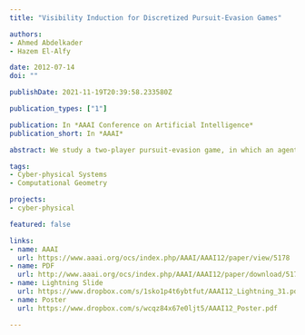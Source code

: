 ```yaml
---
title: "Visibility Induction for Discretized Pursuit-Evasion Games"

authors:
- Ahmed Abdelkader
- Hazem El-Alfy

date: 2012-07-14
doi: ""

publishDate: 2021-11-19T20:39:58.233580Z

publication_types: ["1"]

publication: In *AAAI Conference on Artificial Intelligence*
publication_short: In *AAAI*

abstract: We study a two-player pursuit-evasion game, in which an agent moving amongst obstacles is to be maintained within "sight" of a pursuing robot. Using a discretization of the environment, our main contribution is to design an efficient algorithm that decides, given initial positions of both pursuer and evader, if the evader can take any moving strategy to go out of sight of the pursuer at any time instant. If that happens, we say that the evader wins the game. We analyze the algorithm, present several optimizations and show results for different environments. For situations where the evader cannot win, we compute, in addition, a pursuit strategy that keeps the evader within sight, for every strategy the evader can take. Finally, if it is determined that the evader wins, we compute its optimal escape trajectory and the corresponding optimal pursuit trajectory.

tags:
- Cyber-physical Systems
- Computational Geometry

projects:
- cyber-physical

featured: false

links:
- name: AAAI
  url: https://www.aaai.org/ocs/index.php/AAAI/AAAI12/paper/view/5178
- name: PDF
  url: http://www.aaai.org/ocs/index.php/AAAI/AAAI12/paper/download/5178/5360
- name: Lightning Slide
  url: https://www.dropbox.com/s/1sko1p4t6ybtfut/AAAI12_Lightning_31.pdf
- name: Poster
  url: https://www.dropbox.com/s/wcqz84x67e0ljt5/AAAI12_Poster.pdf

---
```



